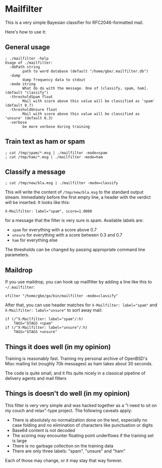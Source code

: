 # Mailfilter

This is a very simple Bayesian classifier for RFC2046-formatted mail.

Here's how to use it:

## General usage

```
; ./mailfilter -help
Usage of ./mailfilter:
  -dbPath string
    	path to word database (default "/home/gbe/.mailfilter.db")
  -dump
    	dump frequency data to stdout
  -mode string
    	What do do with the message. One of [classify, spam, ham]. (default "classify")
  -thresholdSpam float
    	Mail with score above this value will be classified as 'spam' (default 0.7)
  -thresholdUnsure float
    	Mail with score above this value will be classified as 'unsure' (default 0.3)
  -verbose
    	be more verbose during training
```

## Train text as ham or spam

```
; cat /tmp/spam/*.msg | ./mailfilter -mode=spam
; cat /tmp/ham/*.msg | ./mailfilter -mode=ham
```

## Classify a message

```
; cat /tmp/new/bla.msg | ./mailfilter -mode=classify
```

This will write the content of `/tmp/new/bla.msg` to the standard
output stream. Immediately before the first empty line, a header with
the verdict will be inserted. It looks like this:

```
X-Mailfilter: label="spam", score=1.0000
```

for a message that the filter is very sure is spam. Available labels are:

* `spam` for everything with a score above 0.7
* `unsure` for everything with a score between 0.3 and 0.7
* `ham` for everything else

The thresholds can be changed by passing appropriate command line parameters.

## Maildrop
If you use maildrop, you can hook up mailfilter by adding a line like this to `~/.mailfilter`:

```
xfilter "/home/gbe/go/bin/mailfilter -mode=classify"
```

After that, you can use header matches for `X-Mailfilter: label="spam"`
and `X-Mailfilter: label="unsure"` to sort away mail:

```
if (/^X-Mailfilter: label="spam"/:h)
	TAGS="$TAGS +spam"
if (/^X-Mailfilter: label="unsure"/:h)
	TAGS="$TAGS +unsure"
```

## Things it does well (in my opinion)
Training is reasonably fast. Training my personal archive of OpenBSD's
Misc mailing list (roughly 70k messages) as ham takes about 30 seconds.

The code is quite small, and it fits quite nicely in a classical pipeline
of delivery agents and mail filters

## Things is doesn't do well (in my opinion)
This filter is very very simple and was hacked together as a "I need to
sit on my couch and relax"-type project. The following caveats apply:

* There is absolutely no normalization done on the text, especially no
  case folding and no elimination of characters like punctuation or digits
* Base64 content is not decoded
* The scoring may encounter floating point underflows if the training set
  is large
* There is no garbage collection on the training data
* There are only three labels: "spam", "unsure" and "ham"

Each of those may change, or it may stay that way forever.